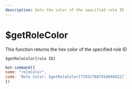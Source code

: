 ```yaml
---
description: Gets the color of the specified role ID
---
```


# $getRoleColor

This function returns the hex color of the specified role ID

```text
$getRoleColor[role ID]
```

```javascript
bot.command({
name: "roleColor",
code: `Role Color: $getRoleColor[778317687910694922]`
})
```

